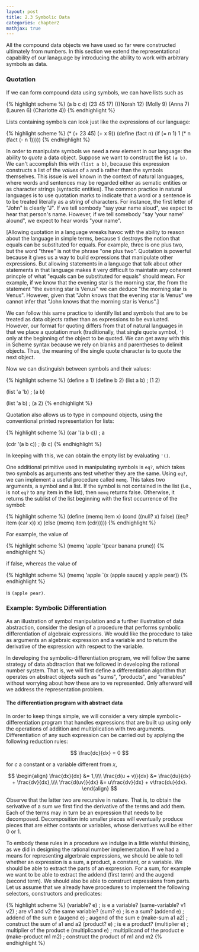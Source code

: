 ```yaml
---
layout: post
title: 2.3 Symbolic Data
categories: chapter2
mathjax: true
---
```


All the compound data objects we have used so far were constructed
ultimately from numbers. In this section we extend the
representational capability of our lanaguage by introducing the
ability to work with arbitrary symbols as data.

### Quotation
If we can form compound data using symbols, we can have lists such as

{% highlight scheme %}
(a b c d)
(23 45 17)
(((Norah 12) (Molly 9) (Anna 7) (Lauren 6) (Charlotte 4))
{% endhighlight %}

Lists containing symbols can look just like the expressions of our
language:

{% highlight scheme %}
(* (+ 23 45) (+ x 9))
(define (fact n) (if (= n 1) 1 (* n (fact (- n 1)))))
{% endhighlight %}

In order to manipulate symbols we need a new element in our language:
the ability to _quote_ a data object. Suppose we want to construct the
list `(a b)`. We can't accomplish this with `(list a b)`, because this
expression constructs a list of the _values_ of `a` and `b` rather
than the symbols themselves. This issue is well known in the context
of natural languages, where words and sentences may be regarded either
as sematic entities or as character strings (syntactic entities). The
common practice in natural languages is to use quotation marks to
indicate that a word or a sentence is to be treated literally as a
string of characters. For instance, the first letter of "John" is
clearly "J". If we tell sombody "say your name aloud", we expect to
hear that person's name. However, if we tell somebody "say 'your name'
alound", we expect to hear words "your name".

\[Allowing quotation in a language wreaks havoc with the ability to
reason about the language in simple terms, because ti destroys the
notion that equals can be substituted for equals. For example, three
is one plus two, but the word "three" is not the phrase "one plus two".
Quotation is powerful because it gives us a way to build expressions
that manipulate other expressions. But allowing statements in a
language that talk about other statements in that language makes it
very difficult to maintatin any coherent princple of what "equals can
be substituted for equals" should mean. For example, if we know that
the evening star is the morning star, the from the statement "the
evening star is Venus" we can deduce "the morning star is Venus".
However, given that "John knows that the evening star is Venus" we
cannot infer that "John knows that the morning star is Venus".\]

We can follow this same practice to identify list and symbols that are
to be treated as data objects rather than as expressions to be
evaluated. However, our format for quoting differs from that of
natural languages in that we place a quotation mark (traditionally,
that single quote symbol, `'`) only at the beginning of the object to
be quoted. We can get away with this in Scheme syntax because we rely
on blanks and parentheses to delimit objects. Thus, the meaning of the
single quote character is to quote the next object.

Now we can distinguish between symbols and their values:

{% highlight scheme %}
(define a 1)
(define b 2)
(list a b)
; (1 2)

(list 'a 'b)
; (a b)

(list 'a b)
; (a 2)
{% endhighlight %}

Quotation also allows us to type in compound objects, using the
conventional printed representation for lists:

{% highlight scheme %}
(car '(a b c))
; a

(cdr '(a b c))
; (b c)
{% endhighlight %}

In keeping with this, we can obtain the empty list by evaluating `'()`.

One additional primitive used in manipulating symbols is `eq?`, which
takes two symbols as arguments ans test whether they are the same.
Using `eq?`, we can implement a useful procedure called `memq`. This
takes two arguments, a symbol and a list. If the symbol is not
contained in the list (i.e., is not `eq?` to any item in the list),
then `memq` returns false. Otherwise, it returns the sublist of the
list beginning with the first occurrence of the symbol:

{% highlight scheme %}
(define (memq item x)
  (cond ((null? x) false)
        ((eq? item (car x)) x)
        (else (memq item (cdr)))))
{% endhighlight %}

For example, the value of

{% highlight scheme %}
(memq 'apple '(pear banana prune))
{% endhighlight %}

if false, whereas the value of

{% highlight scheme %}
(memq 'apple `(x (apple sauce) y apple pear))
{% endhighlight %}

is `(apple pear)`.

### Example: Symbolic Differentiation

As an illustration of symbol manipulation and a further illustration
of data abstraction, consider the design of a procedure that performs
symbolic differentiation of algebraic expressions. We would like the
procedure to take as arguments an algebraic expression and a variable
and to return the derivative of the expression with respect to the
variable.

In developing the symbolic-differentiation program, we will follow the
same strategy of data abdtraction that we followed in developing the
rational number system. That is, we will first define a
differentiation algorithm that operates on abstract objects such as
"sums", "products", and "variables" without worrying about how these
are to ve represented. Only afterward will we address the
representation problem.

#### The differentiation program with abstract data

In order to keep things simple, we will consider a very simple
symbolic-differentiation program that handles expressions that are
built up using only the operations of addition and multiplication with
two arguments. Differentiation of any such expression can be carried
out by applying the following reduction rules:

$$
\frac{dc}{dx} = 0
$$

for $c$ a constant or a variable different from $x$,

$$
\begin{align}
\frac{dx}{dx} &= 1,\\\\
\frac{d(u + v)}{dx} &= \frac{du}{dx} + \frac{dv}{dx},\\\\
\frac{d(uv)}{dx} &= u\frac{dv}{dx} + v\frac{du}{dx}.
\end{align}
$$

Observe that the latter two are recursive in nature. That is, to
obtain the serivative of a sum we first find the derivative of the
terms and add them. Each of the terms may in turn be an expression
that needs to be decomposed. Decomposition into smaller pieces will
eventually produce pieces that are either contants or variables, whose
derivatives wull be either 0 or 1.

To embody these rules in a procedure we indulge in a little wishful
thinking, as we did in designing the rational number implementation.
If we had a means for representing algerbraic expressions, we should
be able to tell whether an expression is a sum, a product, a constant,
or a variable. We should be able to extract the parts of an expression.
For a sum, for example we want to be able to extract the addend (first
term) and the augend (second term). We should also be able to
construct expressions from parts. Let us assume that we already have
procedures to implement the following selectors, constructors and
predicates:

{% highlight scheme %}
(variable? e)          ; is e a variable?
(same-variable? v1 v2) ; are v1 and v2 the same variable?
(sum? e)               ; is e a sum?
(addend e)             ; addend of the sum e
(augend e)             ; augend of the sum e
(make-sum a1 a2)       ; construct the sum of a1 and a2
(product? e)           ; is e a product?
(multiplier e)         ; multiplier of the product e
(multiplicand e)       ; multiplicand of the product e
(make-product m1 m2)   ; construct the product of m1 and m2
{% endhighlight %}
